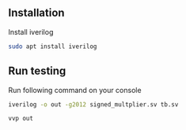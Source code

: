 
## Installation

Install iverilog
```bash
sudo apt install iverilog
```

## Run testing
Run following command on your console
```bash
iverilog -o out -g2012 signed_multplier.sv tb.sv
```
```bash
vvp out
```

